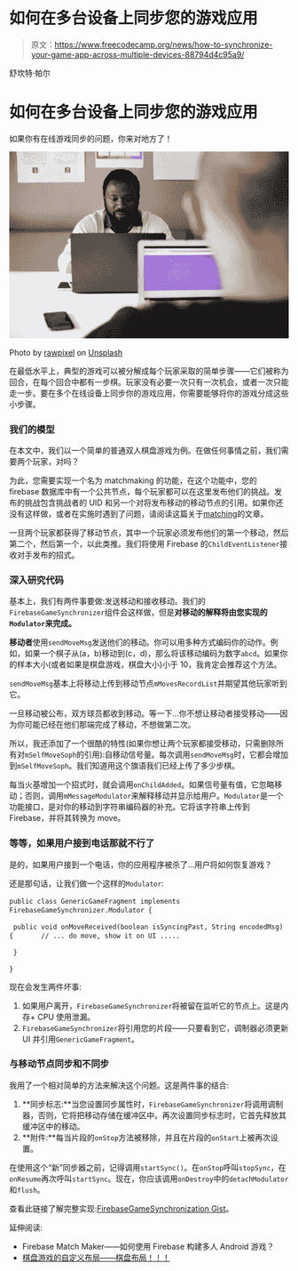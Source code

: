 # 如何在多台设备上同步您的游戏应用

> 原文：<https://www.freecodecamp.org/news/how-to-synchronize-your-game-app-across-multiple-devices-88794d4c95a9/>

舒坎特·帕尔

# 如何在多台设备上同步您的游戏应用

如果你有在线游戏同步的问题，你来对地方了！

![0*vLBlhBeBsItUgjMR](img/e21b4e9118873290ce038e60e59a8148.png)

Photo by [rawpixel](https://unsplash.com/@rawpixel?utm_source=medium&utm_medium=referral) on [Unsplash](https://unsplash.com?utm_source=medium&utm_medium=referral)

在最低水平上，典型的游戏可以被分解成每个玩家采取的简单步骤——它们被称为回合，在每个回合中都有一步棋。玩家没有必要一次只有一次机会，或者一次只能走一步。要在多个在线设备上同步你的游戏应用，你需要能够将你的游戏分成这些小步骤。

### 我们的模型

在本文中，我们以一个简单的普通双人棋盘游戏为例。在做任何事情之前，我们需要两个玩家，对吗？

为此，您需要实现一个名为 matchmaking 的功能，在这个功能中，您的 firebase 数据库中有一个公共节点，每个玩家都可以在这里发布他们的挑战。发布的挑战包含挑战者的 UID 和另一个对将发布移动的移动节点的引用。如果你还没有这样做，或者在实施时遇到了问题，请阅读这篇关于[matching](https://medium.com/@sukantk3.4/match-making-with-firebase-hashnode-de9161e2b6a7)的文章。

一旦两个玩家都获得了移动节点，其中一个玩家必须发布他们的第一个移动，然后第二个，然后第一个，以此类推。我们将使用 Firebase 的`ChildEventListener`接收对手发布的招式。

### 深入研究代码

基本上，我们有两件事要做:发送移动和接收移动。我们的`FirebaseGameSynchronizer`组件会这样做，但是**对移动的解释将由您实现的`Modulator`来完成。**

**移动者**使用`sendMoveMsg`发送他们的移动。你可以用多种方式编码你的动作。例如，如果一个棋子从(a，b)移动到(c，d)，那么将该移动编码为数字`abcd`。如果你的样本大小(或者如果是棋盘游戏，棋盘大小)小于 10，我肯定会推荐这个方法。

`sendMoveMsg`基本上将移动上传到移动节点`mMovesRecordList`并期望其他玩家听到它。

一旦移动被公布，双方球员都收到移动。等一下…你不想让移动者接受移动——因为你可能已经在他们那端完成了移动，不想做第二次。

所以，我还添加了一个很酷的特性(如果你想让两个玩家都接受移动，只需删除所有对`mSelfMoveSoph`的引用):自移动信号量。每次调用`sendMoveMsg`时，它都会增加到`mSelfMoveSoph`。我们知道用这个旗语我们已经上传了多少步棋。

每当火基增加一个招式时，就会调用`onChildAdded`。如果信号量有值，它忽略移动；否则，调用`mMessageModulator`来解释移动并显示给用户。`Modulator`是一个功能接口，是对你的移动到字符串编码器的补充。它将该字符串上传到 Firebase，并将其转换为 move。

### **等等，如果用户接到电话**那就不行了

是的，如果用户接到一个电话，你的应用程序被杀了…用户将如何恢复游戏？

还是那句话，让我们做一个这样的`Modulator`:

```
public class GenericGameFragment implements FirebaseGameSynchronizer.Modulator {
```

```
 public void onMoveReceived(boolean isSyncingPast, String encodedMsg) {       // ... do move, show it on UI .....
```

```
 }
```

```
}
```

现在会发生两件坏事:

1.  如果用户离开，`FirebaseGameSynchronizer`将被留在监听它的节点上。这是内存+ CPU 使用泄漏。
2.  `FirebaseGameSynchronizer`将引用您的片段——只要看到它，调制器必须更新 UI 并引用`GenericGameFragment`。

### 与移动节点同步和不同步

我用了一个相对简单的方法来解决这个问题。这是两件事的结合:

1.  **同步标志:**当您设置同步属性时，`FirebaseGameSynchronizer`将调用调制器，否则，它将把移动存储在缓冲区中。再次设置同步标志时，它首先释放其缓冲区中的移动。
2.  **附件:**每当片段的`onStop`方法被移除，并且在片段的`onStart`上被再次设置。

在使用这个“新”同步器之前，记得调用`startSync()`。在`onStop`呼叫`stopSync`，在`onResume`再次呼叫`startSync`。现在，你应该调用`onDestroy`中的`detachModulator`和`flush`。

查看此链接了解完整实现:[FirebaseGameSynchronization Gist](https://gist.github.com/SukantPal/bf90b4aa7b6859cf54b0133a0abd2594)。

延伸阅读:

*   Firebase Match Maker——如何使用 Firebase 构建多人 Android 游戏？
*   [棋盘游戏的自定义布局——棋盘布局！！！](https://medium.com/@sukantk3.4/custom-layout-for-board-games-in-android-ab6d1a321ff6)